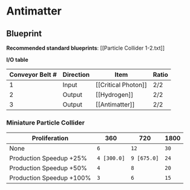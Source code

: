 # Antimatter

## Blueprint

**Recommended standard blueprints**: [[Particle Collider 1-2.txt]]

**I/O table**

| Conveyor Belt # | Direction | Item                | Ratio |
| --------------- | --------- | ------------------- | ----- |
| 1               | Input     | [[Critical Photon]] | 2/2   |
| 2               | Output    | [[Hydrogen]]        | 2/2   |
| 3               | Output    | [[Antimatter]]      | 2/2   |

### Miniature Particle Collider

| Proliferation            | 360         | 720         | 1800 |
| ------------------------ | ----------- | ----------- | ---- |
| None                     | `6`         | `12`        | `30` |
| Production Speedup +25%  | `4 [300.0]` | `9 [675.0]` | `24` |
| Production Speedup +50%  | `4`         | `8`         | `20` |
| Production Speedup +100% | `3`         | `6`         | `15` |
